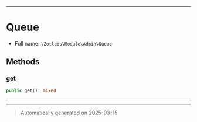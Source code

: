 ***

# Queue





* Full name: `\Zotlabs\Module\Admin\Queue`




## Methods


### get



```php
public get(): mixed
```












***


***
> Automatically generated on 2025-03-15
